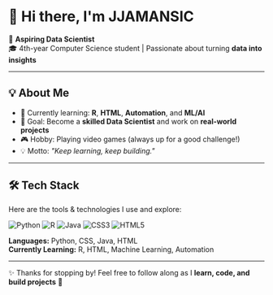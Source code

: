 # 👋 Hi there, I'm **JJAMANSIC**

🚀 **Aspiring Data Scientist**  
🎓 4th-year Computer Science student | Passionate about turning **data into insights**  

---

## 💡 About Me
- 🌱 Currently learning: **R**, **HTML**, **Automation**, and **ML/AI**  
- 🎯 Goal: Become a **skilled Data Scientist** and work on **real-world projects**  
- 🎮 Hobby: Playing video games (always up for a good challenge!)  
- 💡 Motto: *"Keep learning, keep building."*  

---

## 🛠️ Tech Stack
Here are the tools & technologies I use and explore:

![Python](https://img.shields.io/badge/Python-3776AB?style=for-the-badge&logo=python&logoColor=white) 
![R](https://img.shields.io/badge/R-276DC3?style=for-the-badge&logo=r&logoColor=white) 
![Java](https://img.shields.io/badge/Java-007396?style=for-the-badge&logo=java&logoColor=white) 
![CSS3](https://img.shields.io/badge/CSS3-1572B6?style=for-the-badge&logo=css3&logoColor=white) 
![HTML5](https://img.shields.io/badge/HTML5-E34F26?style=for-the-badge&logo=html5&logoColor=white)

**Languages:** Python, CSS, Java, HTML  
**Currently Learning:** R, HTML, Machine Learning, Automation

---

✨ Thanks for stopping by! Feel free to follow along as I **learn, code, and build projects** 🚀
